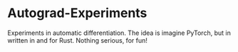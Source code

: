 # Autograd-Experiments

Experiments in automatic differentiation. The idea is imagine PyTorch, but in written in and for Rust. Nothing serious, for fun!


